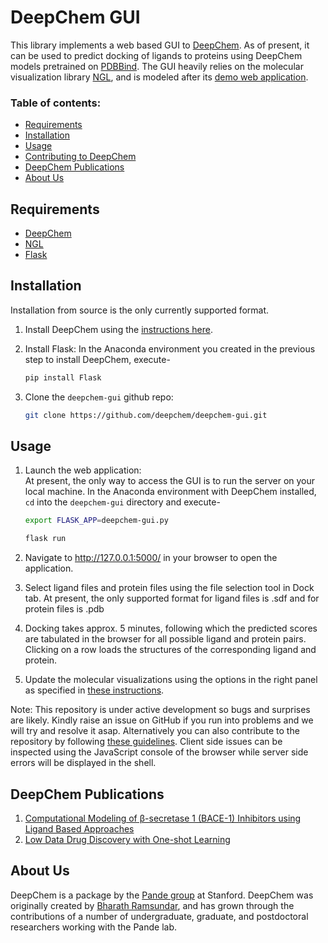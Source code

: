 ﻿# DeepChem GUI

This library implements a web based GUI to [DeepChem](https://github.com/deepchem/deepchem).
As of present, it can be used to predict docking of ligands to proteins using DeepChem models pretrained on [PDBBind](http://www.pdbbind-cn.org/).
The GUI heavily relies on the molecular visualization library [NGL](https://github.com/arose/ngl), and is modeled after its [demo web application](http://proteinformatics.charite.de/ngl/html/ngl.html).

### Table of contents:

* [Requirements](#requirements)
* [Installation](#installation)
* [Usage](#usage)
* [Contributing to DeepChem](#contributing-to-deepchem)
* [DeepChem Publications](#deepchem-publications)
* [About Us](#about-us)
    
## Requirements
* [DeepChem](https://github.com/deepchem/deepchem)
* [NGL](https://github.com/arose/ngl)
* [Flask](http://flask.pocoo.org/)

## Installation

Installation from source is the only currently supported format.

1. Install DeepChem using the [instructions here](https://github.com/deepchem/deepchem).

2. Install Flask:
    In the Anaconda environment you created in the previous step to install DeepChem, execute-
    ```bash
    pip install Flask
    ```

3. Clone the `deepchem-gui` github repo:
   ```bash
   git clone https://github.com/deepchem/deepchem-gui.git
   ```

## Usage

1. Launch the web application: <br/> At present, the only way to access the GUI is to run the server on your local machine.
   In the Anaconda environment with DeepChem installed, `cd` into the `deepchem-gui` directory and execute-
    ```bash
    export FLASK_APP=deepchem-gui.py
 
    flask run
    ```
2. Navigate to http://127.0.0.1:5000/ in your browser to open the application.

3. Select ligand files and protein files using the file selection tool in Dock tab. At present, the only supported format for ligand files is .sdf and for protein files is .pdb

4. Docking takes approx. 5 minutes, following which the predicted scores are tabulated in the browser for all possible ligand and protein pairs. Clicking on a row loads the structures of the corresponding ligand and protein.

5. Update the molecular visualizations using the options in the right panel as specified in [these instructions](http://proteinformatics.charite.de/ngl/doc/index.html#User_manual/Usage/Molecular_representations).

Note: This repository is under active development so bugs and surprises are likely. Kindly raise an issue on GitHub if you run into problems and we will try and resolve it asap. Alternatively you can also contribute to the repository by following [these guidelines](https://github.com/deepchem/deepchem#contributing-to-deepchem). Client side issues can be inspected using the JavaScript console of the browser while server side errors will be displayed in the shell. 

## DeepChem Publications
1. [Computational Modeling of β-secretase 1 (BACE-1) Inhibitors using
Ligand Based
Approaches](http://pubs.acs.org/doi/abs/10.1021/acs.jcim.6b00290)
1. [Low Data Drug Discovery with One-shot Learning](https://arxiv.org/abs/1611.03199)

## About Us
DeepChem is a package by the [Pande group](https://pande.stanford.edu/) at Stanford. DeepChem was originally created by [Bharath Ramsundar](http://rbharath.github.io/), and has grown through the contributions of a number of undergraduate, graduate, and postdoctoral researchers working with the Pande lab.
